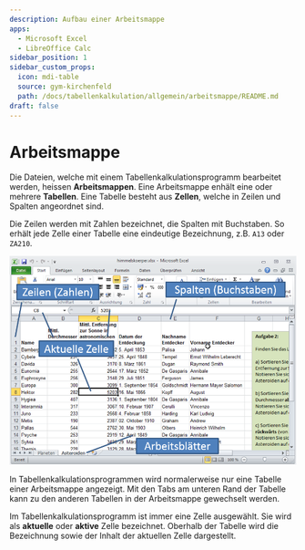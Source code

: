 ```yaml
---
description: Aufbau einer Arbeitsmappe
apps:
  - Microsoft Excel
  - LibreOffice Calc
sidebar_position: 1
sidebar_custom_props:
  icon: mdi-table
  source: gym-kirchenfeld
  path: /docs/tabellenkalkulation/allgemein/arbeitsmappe/README.md
draft: false
---
```


# Arbeitsmappe



Die Dateien, welche mit einem Tabellenkalkulationsprogramm bearbeitet werden, heissen **Arbeitsmappen**. Eine Arbeitsmappe enhält eine oder mehrere **Tabellen**. Eine Tabelle besteht aus **Zellen**, welche in Zeilen und Spalten angeordnet sind.

Die Zeilen werden mit Zahlen bezeichnet, die Spalten mit Buchstaben. So erhält jede Zelle einer Tabelle eine eindeutige Bezeichnung, z.B. `A13` oder `ZA210`.

![](./images/excel-arbeitsmappe.png)

In Tabellenkalkulationsprogrammen wird normalerweise nur eine Tabelle einer Arbeitsmappe angezeigt. Mit den Tabs am unteren Rand der Tabelle kann zu den anderen Tabellen in der Arbeitsmappe gewechselt werden.

Im Tabellenkalkulationsprogramm ist immer eine Zelle ausgewählt. Sie wird als **aktuelle** oder **aktive** Zelle bezeichnet. Oberhalb der Tabelle wird die Bezeichnung sowie der Inhalt der aktuellen Zelle dargestellt.
